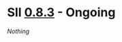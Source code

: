 # Sll [0.8.3] - Ongoing

*Nothing*

[0.8.3]: https://github.com/sl-lang/sll/compare/sll-v0.8.2...main
